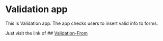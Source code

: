 # Validation app
This is Validation app.
The app checks users to insert valid info to forms.

Just visit the link of ## [Validation-From](https://isaaknazar.github.io/validation-form/) 
